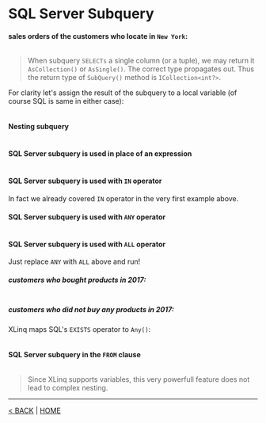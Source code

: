 # SQL Server Subquery

#### sales orders of the customers who locate in `New York`:

```cs --project ../../SqlServerTutorial/SqlServerTutorial.csproj --source-file ../../SqlServerTutorial/Basic/SubQuery.cs --region T1
```

> When subquery `SELECTs` a single column (or a tuple), we may return it `AsCollection()` or `AsSingle()`. The correct type propagates out. Thus the return type of `SubQuery()` method is `ICollection<int?>`.

For clarity let's assign the result of the subquery to a local variable (of course SQL is same in either case):

```cs --project ../../SqlServerTutorial/SqlServerTutorial.csproj --source-file ../../SqlServerTutorial/Basic/SubQuery.cs --region T1_1
```

#### Nesting subquery

```cs --project ../../SqlServerTutorial/SqlServerTutorial.csproj --source-file ../../SqlServerTutorial/Basic/SubQuery.cs --region T2
```

#### SQL Server subquery is used in place of an expression

```cs --project ../../SqlServerTutorial/SqlServerTutorial.csproj --source-file ../../SqlServerTutorial/Basic/SubQuery.cs --region T3
```

#### SQL Server subquery is used with `IN` operator

In fact we already covered `IN` operator in the very first example above.

#### SQL Server subquery is used with `ANY` operator

```cs --project ../../SqlServerTutorial/SqlServerTutorial.csproj --source-file ../../SqlServerTutorial/Basic/SubQuery.cs --region T5
```

#### SQL Server subquery is used with `ALL` operator

Just replace `ANY` with `ALL` above and run!

##### customers who bought products in 2017:

```cs --project ../../SqlServerTutorial/SqlServerTutorial.csproj --source-file ../../SqlServerTutorial/Basic/SubQuery.cs --region T7
```

##### customers who did not buy any products in 2017:

XLinq maps SQL's `EXISTS` operator to `Any()`:

```cs --project ../../SqlServerTutorial/SqlServerTutorial.csproj --source-file ../../SqlServerTutorial/Basic/SubQuery.cs --region T8
```

#### SQL Server subquery in the `FROM` clause

```cs --project ../../SqlServerTutorial/SqlServerTutorial.csproj --source-file ../../SqlServerTutorial/Basic/SubQuery.cs --region T9
```

> Since XLinq supports variables, this very powerfull feature does not lead to complex nesting.

---

[< BACK](Basic.md) | [HOME](/)
